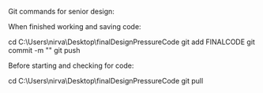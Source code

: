 Git commands for senior design:


When finished working and saving code:

cd C:\Users\nirva\Desktop\finalDesignPressureCode
git add FINALCODE
git commit -m "<commit message>"
git push


Before starting and checking for code:

cd C:\Users\nirva\Desktop\finalDesignPressureCode
git pull